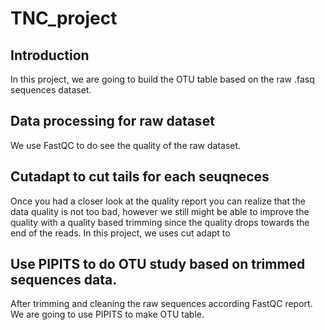 # TNC_project
## Introduction
In this project, we are going to build the OTU table based on the raw .fasq sequences dataset. 
## Data processing for raw dataset
We use FastQC to do see the quality of the raw dataset.
## Cutadapt to cut tails for each seuqneces
Once you had a closer look at the quality report you can realize that the data quality is not too bad, however we still might be able to improve the quality with a quality based trimming since the quality drops towards the end of the reads. In this project, we uses cut adapt to 
## Use PIPITS to do OTU study based on trimmed sequences data.
After trimming and cleaning the raw sequences according FastQC report. We are going to use PIPITS to make OTU table.
